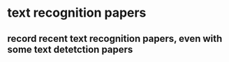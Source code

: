 # text recognition papers
## record recent text recognition papers, even with some text detetction papers
